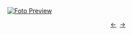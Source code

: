 [![Foto Preview](preview/n851.avif)](https://20essentials.github.io/project-000-851)

<div align="center" style="display: flex; justify-content: center;">
  <a  href="https://github.com/20essentials/project-000-850" target="_blank">&#8592;</a>
  &nbsp;&nbsp;
  <a  href="https://github.com/20essentials/project-000-852" target="_blank">&#8594;</a>
</div>
